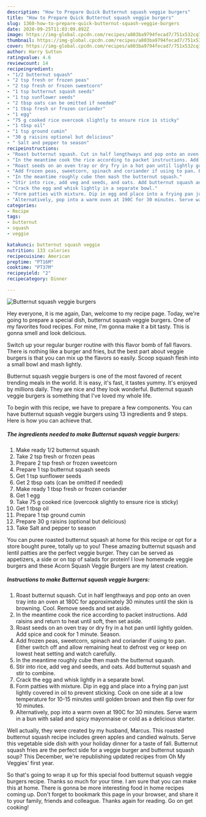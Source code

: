 ```yaml
---
description: "How to Prepare Quick Butternut squash veggie burgers"
title: "How to Prepare Quick Butternut squash veggie burgers"
slug: 1360-how-to-prepare-quick-butternut-squash-veggie-burgers
date: 2020-09-25T11:03:09.892Z
image: https://img-global.cpcdn.com/recipes/a803ba9794fecad7/751x532cq70/butternut-squash-veggie-burgers-recipe-main-photo.jpg
thumbnail: https://img-global.cpcdn.com/recipes/a803ba9794fecad7/751x532cq70/butternut-squash-veggie-burgers-recipe-main-photo.jpg
cover: https://img-global.cpcdn.com/recipes/a803ba9794fecad7/751x532cq70/butternut-squash-veggie-burgers-recipe-main-photo.jpg
author: Harry Sutton
ratingvalue: 4.6
reviewcount: 14
recipeingredient:
- "1/2 butternut squash"
- "2 tsp fresh or frozen peas"
- "2 tsp fresh or frozen sweetcorn"
- "1 tsp butternut squash seeds"
- "1 tsp sunflower seeds"
- "2 tbsp oats can be omitted if needed"
- "1 tbsp fresh or frozen coriander"
- "1 egg"
- "75 g cooked rice overcook slightly to ensure rice is sticky"
- "1 tbsp oil"
- "1 tsp ground cumin"
- "30 g raisins optional but delicious"
- " Salt and pepper to season"
recipeinstructions:
- "Roast butternut squash. Cut in half lengthways and pop onto an oven tray into an oven at 180C for approximately 30 minutes until the skin is browning. Cool. Remove seeds and set aside."
- "In the meantime cook the rice according to packet instructions. Add raisins and return to heat until soft, then set aside."
- "Roast seeds on an oven tray or dry fry in a hot pan until lightly golden. Add spice and cook for 1 minute. Season."
- "Add frozen peas, sweetcorn, spinach and coriander if using to pan. Either switch off and allow remaining heat to defrost veg or keep on lowest heat setting and watch carefully."
- "In the meantime roughly cube then mash the butternut squash."
- "Stir into rice, add veg and seeds, and oats. Add butternut squash and stir to combine."
- "Crack the egg and whisk lightly in a separate bowl."
- "Form patties with mixture. Dip in egg and place into a frying pan just lightly covered in oil to prevent sticking. Cook on one side at a low temperature for 10-15 minutes until golden brown and then flip over for 10 minutes."
- "Alternatively, pop into a warm oven at 190C for 30 minutes. Serve warm in a bun with salad and spicy mayonnaise or cold as a delicious starter."
categories:
- Recipe
tags:
- butternut
- squash
- veggie

katakunci: butternut squash veggie 
nutrition: 133 calories
recipecuisine: American
preptime: "PT16M"
cooktime: "PT37M"
recipeyield: "2"
recipecategory: Dinner

---
```



![Butternut squash veggie burgers](https://img-global.cpcdn.com/recipes/a803ba9794fecad7/751x532cq70/butternut-squash-veggie-burgers-recipe-main-photo.jpg)

Hey everyone, it is me again, Dan, welcome to my recipe page. Today, we're going to prepare a special dish, butternut squash veggie burgers. One of my favorites food recipes. For mine, I'm gonna make it a bit tasty. This is gonna smell and look delicious.

Switch up your regular burger routine with this flavor bomb of fall flavors. There is nothing like a burger and fries, but the best part about veggie burgers is that you can mix up the flavors so easily. Scoop squash flesh into a small bowl and mash lightly.

Butternut squash veggie burgers is one of the most favored of recent trending meals in the world. It is easy, it's fast, it tastes yummy. It's enjoyed by millions daily. They are nice and they look wonderful. Butternut squash veggie burgers is something that I've loved my whole life.


To begin with this recipe, we have to prepare a few components. You can have butternut squash veggie burgers using 13 ingredients and 9 steps. Here is how you can achieve that.

<!--inarticleads1-->

##### The ingredients needed to make Butternut squash veggie burgers:

1. Make ready 1/2 butternut squash
1. Take 2 tsp fresh or frozen peas
1. Prepare 2 tsp fresh or frozen sweetcorn
1. Prepare 1 tsp butternut squash seeds
1. Get 1 tsp sunflower seeds
1. Get 2 tbsp oats (can be omitted if needed)
1. Make ready 1 tbsp fresh or frozen coriander
1. Get 1 egg
1. Take 75 g cooked rice (overcook slightly to ensure rice is sticky)
1. Get 1 tbsp oil
1. Prepare 1 tsp ground cumin
1. Prepare 30 g raisins (optional but delicious)
1. Take  Salt and pepper to season


You can puree roasted butternut squash at home for this recipe or opt for a store bought puree, totally up to you! These amazing butternut squash and lentil patties are the perfect veggie burger. They can be served as appetizers, a side or on top of salads for protein! I love homemade veggie burgers and these Acorn Squash Veggie Burgers are my latest creation. 

<!--inarticleads2-->

##### Instructions to make Butternut squash veggie burgers:

1. Roast butternut squash. Cut in half lengthways and pop onto an oven tray into an oven at 180C for approximately 30 minutes until the skin is browning. Cool. Remove seeds and set aside.
1. In the meantime cook the rice according to packet instructions. Add raisins and return to heat until soft, then set aside.
1. Roast seeds on an oven tray or dry fry in a hot pan until lightly golden. Add spice and cook for 1 minute. Season.
1. Add frozen peas, sweetcorn, spinach and coriander if using to pan. Either switch off and allow remaining heat to defrost veg or keep on lowest heat setting and watch carefully.
1. In the meantime roughly cube then mash the butternut squash.
1. Stir into rice, add veg and seeds, and oats. Add butternut squash and stir to combine.
1. Crack the egg and whisk lightly in a separate bowl.
1. Form patties with mixture. Dip in egg and place into a frying pan just lightly covered in oil to prevent sticking. Cook on one side at a low temperature for 10-15 minutes until golden brown and then flip over for 10 minutes.
1. Alternatively, pop into a warm oven at 190C for 30 minutes. Serve warm in a bun with salad and spicy mayonnaise or cold as a delicious starter.


Well actually, they were created by my husband, Marcus. This roasted butternut squash recipe includes green apples and candied walnuts. Serve this vegetable side dish with your holiday dinner for a taste of fall. Butternut squash fries are the perfect side for a veggie burger and butternut squash soup? This December, we&#39;re republishing updated recipes from Oh My Veggies&#39; first year. 

So that's going to wrap it up for this special food butternut squash veggie burgers recipe. Thanks so much for your time. I am sure that you can make this at home. There is gonna be more interesting food in home recipes coming up. Don't forget to bookmark this page in your browser, and share it to your family, friends and colleague. Thanks again for reading. Go on get cooking!
